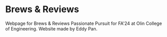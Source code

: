 # Brews & Reviews
Webpage for Brews &amp; Reviews Passionate Pursuit for FA'24 at Olin College of Engineering. Website made by Eddy Pan.
